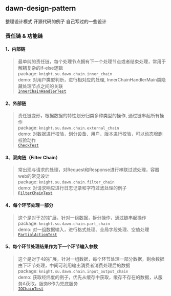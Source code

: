 ## dawn-design-pattern
整理设计模式 开源代码的例子 自己写过的一些设计


### 责任链 & 功能链
#### 1、内部链 
  > 最单纯的责任链，每个处理节点拥有下一个处理节点或者结束处理，常用于解耦复杂的if-else逻辑  
  > package: `knight.su.dawn.chain.inner_chain`  
  > demo: 对用户类型判断，进行相对应的处理, InnerChainHandlerMain类隐藏处理节点之间的关联  
  > [`InnerChainHandlerTest`](https://github.com/knightdawn/dawn-design-pattern/tree/master/src/main/java/knight/su/dawn/chain/inner_chain/InnerChainHandlerTest)  
  
#### 2、外部链
  > 责任链变形，根据数据的特性划分归类多种类型的操作, 通过链串起所有操作  
  > package: `knight.su.dawn.chain.external_chain`  
  > demo: 对数据进行校验，划分设备、用户、版本进行校验，可以动态增删校验动作  
  > [`CheckTest`](https://github.com/knightdawn/dawn-design-pattern/tree/master/src/main/java/knight/su/dawn/chain/external_chain/CheckTest)  
  
#### 3、双向链（Filter Chain）  
  > 常出现与请求的处理，对Request和Response进行串联过滤处理，容器web的常见设计   
  > package: `knight.su.dawn.chain.filter_chain`  
  > demo: 对请求响应进行日志记录和字符过滤处理的例子  
  > [`FilterChainTest`](https://github.com/knightdawn/dawn-design-pattern/tree/master/src/main/java/knight/su/dawn/chain/filter_chain/FilterChainTest)  
  
#### 4、每个环节处理一部分
  > 这个是对于2的扩展，针对一组数据，拆分操作，通过链串起操作  
  > package: `knight.su.dawn.chain.part_chain`  
  > demo: 对一组数据输入，进行格式处理、全局字段处理、空值处理  
  > [`PartialActionTest`](https://github.com/knightdawn/dawn-design-pattern/tree/master/src/main/java/knight/su/dawn/chain/part_chain/PartialActionTest) 
   
#### 5、每个环节处理结果作为下一个环节输入参数
  > 这个是对于4的扩展，针对一组数据，每个环节处理一部分数据，剩余数据由下环节处理，中间可利用输出消费者消费处理后的数据  
  > package: `knight.su.dawn.chain.input_output_chain`  
  > demo: 获取经纬度的例子，优先从缓存中获取，缓存不存在的数据，从服务A获取，服务B作为兜底服务  
  > [`IOChainTest`](https://github.com/knightdawn/dawn-design-pattern/tree/master/src/main/java/knight/su/dawn/chain/input_output_chain/IOChainTest)  


